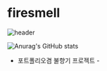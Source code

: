 # firesmell

![header](https://capsule-render.vercel.app/api?type=wavinge&color=auto&height=300&section=header&text=FIRE_SMELL%20render&fontSize=90)

![Anurag's GitHub stats](https://github-readme-stats.vercel.app/api?username=phyu7776&show_icons=true&theme=dark)

- 포트폴리오겸 불향기 프로젝트 -
